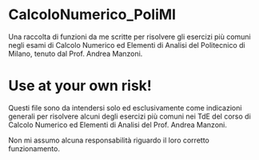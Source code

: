 # CalcoloNumerico_PoliMI
Una raccolta di funzioni da me scritte per risolvere gli esercizi più comuni negli esami di Calcolo Numerico ed Elementi di Analisi del Politecnico di Milano, tenuto dal Prof. Andrea Manzoni.

# Use at your own risk!

Questi file sono da intendersi solo ed esclusivamente come indicazioni generali per risolvere alcuni degli esercizi più comuni nei TdE del corso di Calcolo Numerico ed Elementi di Analisi del Prof. Andrea Manzoni.

Non mi assumo alcuna responsabilità riguardo il loro corretto funzionamento. 


